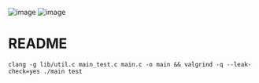 ![image](https://github.com/SamJoan/advent-of-code-2023/assets/152786/494b43a2-65cf-4a4d-ae91-c31fbdb7a4cd)
![image](https://github.com/SamJoan/advent-of-code-2023/assets/152786/830fb1cc-8b5f-4702-8167-1ed6b2bb6fd0)




# README

```
clang -g lib/util.c main_test.c main.c -o main && valgrind -q --leak-check=yes ./main test
```
